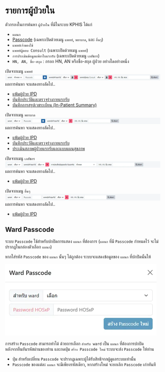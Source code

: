 # รายการผู้ป่วยใน

ตัวกรองในการค้นหา `ผู้ป่วยใน` ที่มีในระบบ KPHIS ได้แก่
* `แผนก`
* [Passcode](#ward-passcode) (เฉพาะเปิดด้วยเมนู `แพทย์`, `พยาบาล`, และ `อื่นๆ`)
* `แพทย์เจ้าของไข้`
* `แพทย์ผู้ตอบ Consult` (เฉพาะเปิดด้วยเมนู `แพทย์`)
* `การประเมินข้อมูลแพ้ยาใบแรกรับ` (เฉพาะเปิดด้วยเมนู `เภสัชกร`)
* `HN, AN, ชื่อ-สกุล` : กรอก HN, AN หรือชื่อ-สกุล ผู้ป่วย อย่างใดอย่างหนึ่ง

เปิดจากเมนู `แพทย์`
![IPD Search Patient Doctor](images/ipd-search-patient-doctor.webp)
ผลการค้นหา จะแสดงทางลัดไป..
* [แฟ้มผู้ป่วย IPD](main.md)
* [บันทึกประวัติและตรวจร่างกายแรกรับ](admission-note-dr.md)
* [บันทึกการสรุปเวชระเบียน (In-Patient Summary)](summary.md)

เปิดจากเมนู `พยาบาล`
![IPD Search Patient Nurse](images/ipd-search-patient-nurse.webp)
ผลการค้นหา จะแสดงทางลัดไป..
* [แฟ้มผู้ป่วย IPD](main.md)
* [บันทึกประวัติและตรวจร่างกายแรกรับ](admission-note-dr.md)
* [ประเมินสภาพผู้ป่วยแรกรับและแบบแผนสุขภาพ](admission-note-nurse.md)

เปิดจากเมนู `เภสัชกร`
![IPD Search Patient Pharmacist](images/ipd-search-patient-pharmacist.webp)
ผลการค้นหา จะแสดงทางลัดไป..
* [แฟ้มผู้ป่วย IPD](main.md)

เปิดจากเมนู `อื่นๆ`
![IPD Search Patient Other](images/ipd-search-patient-other.webp)
ผลการค้นหา จะแสดงทางลัดไป..
* [แฟ้มผู้ป่วย IPD](main.md)

## Ward Passcode
ระบบ `Passcode` ใช้สำหรับปกปิดการแสดง `แผนก` ที่ต้องการ (`แผนก` ที่มี `Passcode` กำหนดไว้ จะไม่ปรากฏในกล่องตัวเลือก `แผนก`)

หากใส่รหัส `Passcode` ของ `แผนก` นั้นๆ ได้ถูกต้อง ระบบจะแสดงข้อมูลของ `แผนก` ที่ปกปิดนั้นให้  

![Passcode](images/passcode.webp)

การสร้าง `Passcode` สามารถทำได้ ด้วยการเลือก `สำหรับ ward` เป็น `แผนก` ที่ต้องการปกปิด  
หลังจากยืนยันรหัสผ่านของท่าน และกดปุ่ม `สร้าง Passcode ใหม่` ระบบจะส่ง `Passcode` ให้ท่าน
<div class="warning">

* ปุ่ม <i class="fa fa-cog"></i> สำหรับเปลี่ยน `Passcode` จะปรากฏเฉพาะผู้ได้รับสิทธิจากผู้ดูแลระบบเท่านั้น
* `Passcode` ของแต่ละ `แผนก` จะมีเพียงรหัสเดียว, หากสร้างใหม่ จะยกเลิก `Passcode` เก่าทันที
</div>